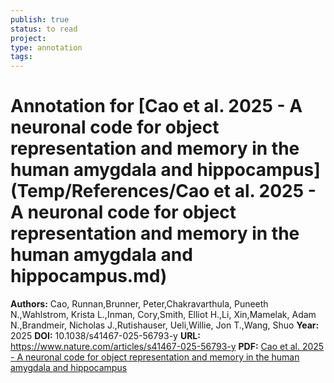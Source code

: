 ```yaml
---
publish: true
status: to read
project:
type: annotation
tags:
---
```

# Annotation for [Cao et al. 2025 - A neuronal code for object representation and memory in the human amygdala and hippocampus](Temp/References/Cao et al. 2025 - A neuronal code for object representation and memory in the human amygdala and hippocampus.md)

**Authors:** Cao, Runnan,Brunner, Peter,Chakravarthula, Puneeth N.,Wahlstrom, Krista L.,Inman, Cory,Smith, Elliot H.,Li, Xin,Mamelak, Adam N.,Brandmeir, Nicholas J.,Rutishauser, Ueli,Willie, Jon T.,Wang, Shuo
**Year:** 2025
**DOI:** 10.1038/s41467-025-56793-y
**URL:** https://www.nature.com/articles/s41467-025-56793-y
**PDF:** [Cao et al. 2025 - A neuronal code for object representation and memory in the human amygdala and hippocampus](Papers/PDFs/Cao%20et%20al.%202025%20-%20A%20neuronal%20code%20for%20object%20representation%20and%20memory%20in%20the%20human%20amygdala%20and%20hippocampus.pdf)
